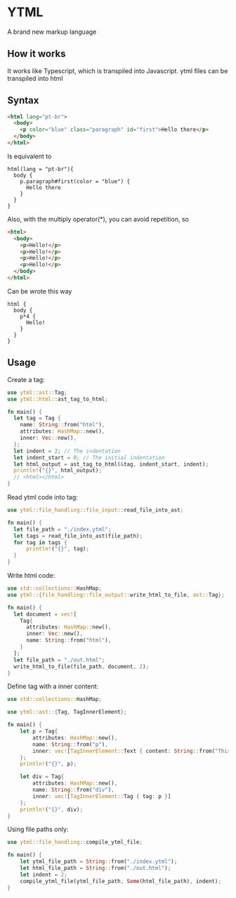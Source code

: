 # YTML

A brand new markup language

## How it works

It works like Typescript, which is transpiled into Javascript. ytml files can be transpiled into html

## Syntax

```html
<html lang="pt-br">
  <body>
    <p color="blue" class="paragraph" id="first">Hello there</p>
  </body>
</html>
```

Is equivalent to

```
html(lang = "pt-br"){
  body {
    p.paragraph#first(color = "blue") {
      Hello there
    }
  }
}
```

Also, with the multiply operator(\*), you can avoid repetition, so

```html
<html>
  <body>
    <p>Hello!</p>
    <p>Hello!</p>
    <p>Hello!</p>
    <p>Hello!</p>
  </body>
</html>
```

Can be wrote this way

```
html {
  body {
    p*4 {
      Hello!
    }
  }
}
```

## Usage

Create a tag:

```rust
use ytml::ast::Tag;
use ytml::html::ast_tag_to_html;

fn main() {
  let tag = Tag {
    name: String::from("html"),
    attributes: HashMap::new(),
    inner: Vec::new(),
  };
  let indent = 2; // The indentation
  let indent_start = 0; // The initial indentation
  let html_output = ast_tag_to_html(&tag, indent_start, indent);
  println!("{}", html_output);
  // <html></html>
}
```

Read ytml code into tag:

```rust
use ytml::file_handling::file_input::read_file_into_ast;

fn main() {
  let file_path = "./index.ytml";
  let tags = read_file_into_ast(file_path);
  for tag in tags {
      println!("{}", tag);
  }
}
```

Write html code:

```rust
use std::collections::HashMap;
use ytml::{file_handling::file_output::write_html_to_file, ast::Tag};

fn main() {
  let document = vec![
    Tag{
      attributes: HashMap::new(),
      inner: Vec::new(),
      name: String::from("html"),
    }
  ];
  let file_path = "./out.html";
  write_html_to_file(file_path, document, 2);
}
```

Define tag with a inner content:

```rust
use std::collections::HashMap;

use ytml::ast::{Tag, TagInnerElement};

fn main() {
    let p = Tag{
        attributes: HashMap::new(),
        name: String::from("p"),
        inner: vec![TagInnerElement::Text { content: String::from("This is a paragraph") }]
    };
    println!("{}", p);

    let div = Tag{
        attributes: HashMap::new(),
        name: String::from("div"),
        inner: vec![TagInnerElement::Tag { tag: p }]
    };
    println!("{}", div);
}
```

Using file paths only:

```rust
use ytml::file_handling::compile_ytml_file;

fn main() {
    let ytml_file_path = String::from("./index.ytml");
    let html_file_path = String::from("./out.html");
    let indent = 2;
    compile_ytml_file(ytml_file_path, Some(html_file_path), indent);
}
```
